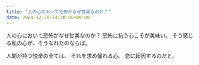```yaml
---
title: "人の心において恐怖がなぜ甘美なのか？"
date: 2024-12-20T14:20:00+09:00
---
```

人の心において恐怖がなぜ甘美なのか？
恐怖に抗う心こそが美味い。
そう感じる私の心が、そうなれたのならば。

人間が持つ悦楽の全ては、
それを求め憧れる心。
恋に起因するのだと。
